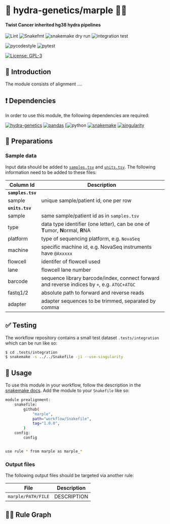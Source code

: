# :snake: hydra-genetics/marple :female_detective:

#### Twist Cancer inherited hg38 hydra pipelines

![Lint](https://github.com/hydra-genetics/marple/actions/workflows/lint.yaml/badge.svg?branch=develop)
![Snakefmt](https://github.com/hydra-genetics/marple/actions/workflows/snakefmt.yaml/badge.svg?branch=develop)
![snakemake dry run](https://github.com/hydra-genetics/marple/actions/workflows/snakemake-dry-run.yaml/badge.svg?branch=develop)
![integration test](https://github.com/hydra-genetics/marple/actions/workflows/integration1.yaml/badge.svg?branch=develop)

![pycodestyle](https://github.com/hydra-genetics/marple/actions/workflows/pycodestyl.yaml/badge.svg?branch=develop)
![pytest](https://github.com/hydra-genetics/marple/actions/workflows/pytest.yaml/badge.svg?branch=develop)

[![License: GPL-3](https://img.shields.io/badge/License-GPL3-yellow.svg)](https://opensource.org/licenses/gpl-3.0.html)

## :speech_balloon: Introduction

The module consists of alignment  ....

## :heavy_exclamation_mark: Dependencies

In order to use this module, the following dependencies are required:

[![hydra-genetics](https://img.shields.io/badge/hydragenetics-v0.9.1-blue)](https://github.com/hydra-genetics/)
[![pandas](https://img.shields.io/badge/pandas-1.3.1-blue)](https://pandas.pydata.org/)
[![python](https://img.shields.io/badge/python-3.8-blue)
[![snakemake](https://img.shields.io/badge/snakemake-6.8.0-blue)](https://snakemake.readthedocs.io/en/stable/)
[![singularity](https://img.shields.io/badge/singularity-3.0.0-blue)](https://sylabs.io/docs/)

## :school_satchel: Preparations

### Sample data

Input data should be added to [`samples.tsv`](https://github.com/hydra-genetics/marple/blob/develop/config/samples.tsv)
and [`units.tsv`](https://github.com/hydra-genetics/marple/blob/develop/config/units.tsv).
The following information need to be added to these files:

| Column Id | Description |
| --- | --- |
| **`samples.tsv`** |
| sample | unique sample/patient id, one per row |
| **`units.tsv`** |
| sample | same sample/patient id as in `samples.tsv` |
| type | data type identifier (one letter), can be one of **T**umor, **N**ormal, **R**NA |
| platform | type of sequencing platform, e.g. `NovaSeq` |
| machine | specific machine id, e.g. NovaSeq instruments have `@Axxxxx` |
| flowcell | identifer of flowcell used |
| lane | flowcell lane number |
| barcode | sequence library barcode/index, connect forward and reverse indices by `+`, e.g. `ATGC+ATGC` |
| fastq1/2 | absolute path to forward and reverse reads |
| adapter | adapter sequences to be trimmed, separated by comma |

## :white_check_mark: Testing

The workflow repository contains a small test dataset `.tests/integration` which can be run like so:

```bash
$ cd .tests/integration
$ snakemake -s ../../Snakefile -j1 --use-singularity
```

## :rocket: Usage

To use this module in your workflow, follow the description in the
[snakemake docs](https://snakemake.readthedocs.io/en/stable/snakefiles/modularization.html#modules).
Add the module to your `Snakefile` like so:

```bash
module prealignment:
    snakefile:
        github(
            "marple",
            path="workflow/Snakefile",
            tag="1.0.0",
        )
    config:
        config


use rule * from marple as marple_*
```

### Output files

The following output files should be targeted via another rule:

| File | Description |
|---|---|
| `marple/PATH/FILE` | DESCRIPTION |

## :judge: Rule Graph
